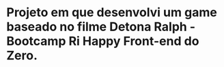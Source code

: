  # Projeto em que desenvolvi um game baseado no filme Detona Ralph - Bootcamp Ri Happy Front-end do Zero. 
